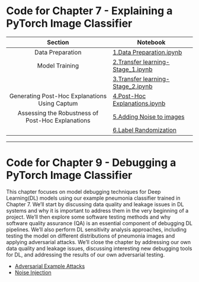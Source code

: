 # Code for Chapter 7 - Explaining a PyTorch Image Classifier


|                      Section                      | Notebook              |                                                                               
| :-----------------------------------------------: | ---------------------- | 
|                 Data Preparation                  | [1.Data Preparation.ipynb](https://github.com/ml-for-high-risk-apps-book/Machine-Learning-for-High-Risk-Applications-Book/blob/main/code/Chapter-7%20%26%209/1.Data%20Preparation.ipynb "1.Data Preparation.ipynb")                            |
|                  Model Training                   | [2.Transfer learning-Stage_1.ipynb](https://github.com/ml-for-high-risk-apps-book/Machine-Learning-for-High-Risk-Applications-Book/blob/main/code/Chapter-7%20%26%209/2.Transfer%20learning-Stage_1.ipynb "2.Transfer learning-Stage_1.ipynb") |
|                                                   | [3.Transfer learning-Stage_2.ipynb](https://github.com/ml-for-high-risk-apps-book/Machine-Learning-for-High-Risk-Applications-Book/blob/main/code/Chapter-7/3.Transfer%20learning-Stage_2.ipynb "3.Transfer learning-Stage_2.ipynb") |     |
|   Generating Post-Hoc Explanations Using Captum   | [4.Post-Hoc Explanations.ipynb](https://github.com/ml-for-high-risk-apps-book/Machine-Learning-for-High-Risk-Applications-Book/blob/main/code/Chapter-7/4.Post-Hoc%20Explanations.ipynb "4.Post-Hoc Explanations.ipynb")             |     |
| Assessing the Robustness of Post-Hoc Explanations | [5.Adding Noise to images](https://github.com/ml-for-high-risk-apps-book/Machine-Learning-for-High-Risk-Applications-Book/blob/main/code/Chapter-7/5.Adding%20Noise%20to%20images%20.ipynb)                                          |     |
|                                                   | [6.Label Randomization](https://github.com/ml-for-high-risk-apps-book/Machine-Learning-for-High-Risk-Applications-Book/blob/main/code/Chapter-7/6.Label_Randomization.ipynb)                                                         |
---

# Code for Chapter 9 - Debugging a PyTorch Image Classifier 

This chapter focuses on model debugging techniques for Deep Learning(DL) models using our example pneumonia classifier trained in Chapter 7. We’ll start by discussing data quality and leakage issues in DL systems and why it is important to address them in the very beginning of a project. We’ll then explore some software testing methods and why software quality assurance (QA) is an essential component of debugging DL pipelines. We’ll also perform DL sensitivity analysis approaches, including testing the model on different distributions of pneumonia images and applying adversarial attacks. We’ll close the chapter by addressing our own data quality and leakage issues, discussing interesting new debugging tools for DL, and addressing the results of our own adversarial testing. 


* [Adversarial Example Attacks](https://github.com/ml-for-high-risk-apps-book/Machine-Learning-for-High-Risk-Applications-Book/blob/main/code/Chapter-7%20%26%209/Adversarial%20Example%20Attacks.ipynb)
* [Noise Injection](https://github.com/ml-for-high-risk-apps-book/Machine-Learning-for-High-Risk-Applications-Book/blob/main/code/Chapter-7%20%26%209/Retraining%20on%20Gaussian%20Noise.ipynb)

